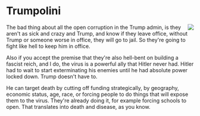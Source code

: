 # Trumpolini
<img src="http://scripting.com/images/2020/09/06/bidenHarris2020.png" border="0" align="right">The bad thing about all the open corruption in the Trump admin, is they aren't as sick and crazy and Trump, and know if they leave office, without Trump or someone worse in office, they will go to jail. So they're going to fight like hell to keep him in office.

Also if you accept the premise that they're also hell-bent on building a fascist reich, and I do, the virus is a powerful ally that Hitler never had. Hitler had to wait to start exterminating his enemies until he had absolute power locked down. Trump doesn't have to.

He can target death by cutting off funding strategically, by geography, economic status, age, race, or forcing people to do things that will expose them to the virus. They're already doing it, for example forcing schools to open. That translates into death and disease, as you know.

